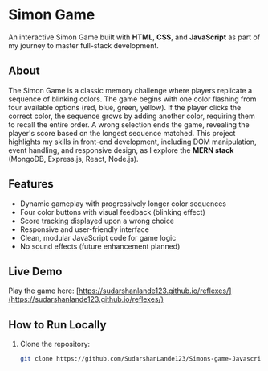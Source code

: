 # Simon Game

An interactive Simon Game built with **HTML**, **CSS**, and **JavaScript** as part of my journey to master full-stack development.

## About
The Simon Game is a classic memory challenge where players replicate a sequence of blinking colors. The game begins with one color flashing from four available options (red, blue, green, yellow). If the player clicks the correct color, the sequence grows by adding another color, requiring them to recall the entire order. A wrong selection ends the game, revealing the player's score based on the longest sequence matched. This project highlights my skills in front-end development, including DOM manipulation, event handling, and responsive design, as I explore the **MERN stack** (MongoDB, Express.js, React, Node.js).

## Features
- Dynamic gameplay with progressively longer color sequences
- Four color buttons with visual feedback (blinking effect)
- Score tracking displayed upon a wrong choice
- Responsive and user-friendly interface
- Clean, modular JavaScript code for game logic
- No sound effects (future enhancement planned)

## Live Demo
Play the game here: [https://sudarshanlande123.github.io/reflexes/](https://sudarshanlande123.github.io/reflexes/)

## How to Run Locally
1. Clone the repository:
   ```bash
   git clone https://github.com/SudarshanLande123/Simons-game-Javascript.git
